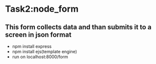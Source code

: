 # Task2:node_form

## This form collects data and than submits it to a screen in json format

- npm install express
- npm install ejs(template engine)
- run on localhost:8000/form
